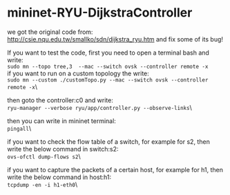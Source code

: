 # mininet-RYU-DijkstraController
we got the original code from:
 http://csie.nqu.edu.tw/smallko/sdn/dijkstra_ryu.htm
and fix some of its bug!

If you want to test the code, first you need to open a terminal bash and write:\
 ```sudo mn --topo tree,3  --mac --switch ovsk --controller remote -x```\
if you want to run on a custom topology the write:\
 ```sudo mn --custom ./customTopo.py --mac --switch ovsk --controller remote -x```\
 
then goto the controller:c0 and write:\
 ```ryu-manager --verbose ryu/app/controller.py --observe-links```\

then you can write in mininet terminal:\
 ```pingall```\

if you want to check the flow table of a switch, for example for s2, then write the below command in switch:s2:\
 ```ovs-ofctl dump-flows s2```\
 
if you want to capture the packets of a certain host, for example for h1, then write the below command in host:h1:\
 ```tcpdump -en -i h1-eth0```\
